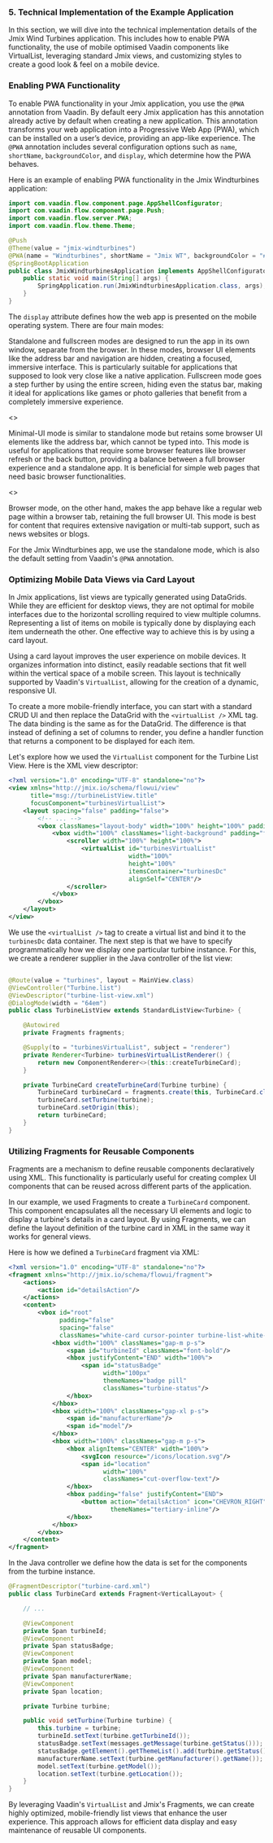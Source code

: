 ### 5. Technical Implementation of the Example Application

In this section, we will dive into the technical implementation details of the Jmix Wind Turbines application. This
includes how to enable PWA functionality, the use of mobile optimised Vaadin components like VirtualList, leveraging
standard Jmix views, and customizing styles to create a good look & feel on a mobile device.

### Enabling PWA Functionality

To enable PWA functionality in your Jmix application, you use the `@PWA` annotation from Vaadin. By default eery Jmix
application has this annotation already active by default when creating a new application. This annotation
transforms your web application into a Progressive Web App (PWA), which can be installed on a user’s device, providing
an app-like experience. The `@PWA` annotation includes several configuration options such
as `name`, `shortName`, `backgroundColor`, and `display`, which determine how the PWA behaves.

Here is an example of enabling PWA functionality in the Jmix Windturbines application:

```java
import com.vaadin.flow.component.page.AppShellConfigurator;
import com.vaadin.flow.component.page.Push;
import com.vaadin.flow.server.PWA;
import com.vaadin.flow.theme.Theme;

@Push
@Theme(value = "jmix-windturbines")
@PWA(name = "Windturbines", shortName = "Jmix WT", backgroundColor = "#235FD5", display = "standalone")
@SpringBootApplication
public class JmixWindturbinesApplication implements AppShellConfigurator {
    public static void main(String[] args) {
        SpringApplication.run(JmixWindturbinesApplication.class, args);
    }
}
```

The `display` attribute defines how the web app is presented on the mobile operating system. There are four main modes:

Standalone and fullscreen modes are designed to run the app in its own window, separate from the browser. In these
modes, browser UI elements like the address bar and navigation are hidden, creating a focused, immersive interface. This
is particularly suitable for applications that supposed to look very close like a native application. Fullscreen mode
goes a step further by using the entire screen, hiding even the status bar, making it ideal for applications like games
or photo galleries that benefit from a completely immersive experience.

<<Screenshot of standalone mode for Windturbines>>

Minimal-UI mode is similar to standalone mode but retains some browser UI elements like the address bar, which cannot be
typed into. This mode is useful for applications that require some browser features like browser refresh or the back
button, providing a balance between a full browser experience and a standalone app. It is beneficial for simple web
pages that need basic browser functionalities.

<<Screenshot of minimal mode for Windturbines>>

Browser mode, on the other hand, makes the app behave like a regular web page within a browser tab, retaining the full
browser UI. This mode is best for content that requires extensive navigation or multi-tab support, such as news websites
or blogs.

For the Jmix Windturbines app, we use the standalone mode, which is also the default setting from Vaadin's `@PWA`
annotation.

### Optimizing Mobile Data Views via Card Layout

In Jmix applications, list views are typically generated using DataGrids. While they are efficient for desktop views,
they are not optimal for mobile interfaces due to the horizontal scrolling required to view multiple columns.
Representing a list of items on mobile is typically done by displaying each item underneath the other. One effective way
to achieve this is by using a card layout.

Using a card layout improves the user experience on mobile devices. It organizes information into distinct, easily
readable sections that fit well within the vertical space of a mobile screen. This layout is technically supported by
Vaadin's `VirtualList`, allowing for the creation of a dynamic, responsive UI.

To create a more mobile-friendly interface, you can start with a standard CRUD UI and then replace the DataGrid with
the `<virtualList />` XML tag. The data binding is the same as for the DataGrid. The difference is that instead of
defining a set of columns to render, you define a handler function that returns a component to be displayed for each
item.

Let's explore how we used the `VirtualList` component for the Turbine List View. Here is the XML view descriptor:

```xml
<?xml version="1.0" encoding="UTF-8" standalone="no"?>
<view xmlns="http://jmix.io/schema/flowui/view"
      title="msg://turbineListView.title"
      focusComponent="turbinesVirtualList">
    <layout spacing="false" padding="false">
        <!-- ... -->
        <vbox classNames="layout-body" width="100%" height="100%" padding="false" spacing="false">
            <vbox width="100%" classNames="light-background" padding="false">
                <scroller width="100%" height="100%">
                    <virtualList id="turbinesVirtualList"
                                 width="100%"
                                 height="100%"
                                 itemsContainer="turbinesDc"
                                 alignSelf="CENTER"/>
                </scroller>
            </vbox>
        </vbox>
    </layout>
</view>
```

We use the `<virtualList />` tag to create a virtual list and bind it to the `turbinesDc` data container. The next step is that we have to specify programmatically how we display one particular turbine instance. For this, we create a renderer supplier in the Java controller of the list view:

```java

@Route(value = "turbines", layout = MainView.class)
@ViewController("Turbine.list")
@ViewDescriptor("turbine-list-view.xml")
@DialogMode(width = "64em")
public class TurbineListView extends StandardListView<Turbine> {

    @Autowired
    private Fragments fragments;

    @Supply(to = "turbinesVirtualList", subject = "renderer")
    private Renderer<Turbine> turbinesVirtualListRenderer() {
        return new ComponentRenderer<>(this::createTurbineCard);
    }

    private TurbineCard createTurbineCard(Turbine turbine) {
        TurbineCard turbineCard = fragments.create(this, TurbineCard.class);
        turbineCard.setTurbine(turbine);
        turbineCard.setOrigin(this);
        return turbineCard;
    }
}
```

### Utilizing Fragments for Reusable Components

Fragments are a mechanism to define reusable components declaratively using XML. This functionality is particularly useful for creating complex UI components that can be reused across different parts of the application.

In our example, we used Fragments to create a `TurbineCard` component. This component encapsulates all the necessary UI
elements and logic to display a turbine's details in a card layout. By using Fragments, we can define the layout definition of the turbine card in XML in the same way it works for general views.

Here is how we defined a `TurbineCard` fragment via XML:

```xml
<?xml version="1.0" encoding="UTF-8" standalone="no"?>
<fragment xmlns="http://jmix.io/schema/flowui/fragment">
    <actions>
        <action id="detailsAction"/>
    </actions>
    <content>
        <vbox id="root"
              padding="false"
              spacing="false"
              classNames="white-card cursor-pointer turbine-list-white-card m-m">
            <hbox width="100%" classNames="gap-m p-s">
                <span id="turbineId" classNames="font-bold"/>
                <hbox justifyContent="END" width="100%">
                    <span id="statusBadge"
                          width="100px"
                          themeNames="badge pill"
                          classNames="turbine-status"/>
                </hbox>
            </hbox>
            <hbox width="100%" classNames="gap-xl p-s">
                <span id="manufacturerName"/>
                <span id="model"/>
            </hbox>
            <hbox width="100%" classNames="gap-m p-s">
                <hbox alignItems="CENTER" width="100%">
                    <svgIcon resource="/icons/location.svg"/>
                    <span id="location"
                          width="100%"
                          classNames="cut-overflow-text"/>
                </hbox>
                <hbox padding="false" justifyContent="END">
                    <button action="detailsAction" icon="CHEVRON_RIGHT"
                            themeNames="tertiary-inline"/>
                </hbox>
            </hbox>
        </vbox>
    </content>
</fragment>
```

In the Java controller we define how the data is set for the components from the turbine instance.

```java
@FragmentDescriptor("turbine-card.xml")
public class TurbineCard extends Fragment<VerticalLayout> {

    // ...

    @ViewComponent
    private Span turbineId;
    @ViewComponent
    private Span statusBadge;
    @ViewComponent
    private Span model;
    @ViewComponent
    private Span manufacturerName;
    @ViewComponent
    private Span location;

    private Turbine turbine;

    public void setTurbine(Turbine turbine) {
        this.turbine = turbine;
        turbineId.setText(turbine.getTurbineId());
        statusBadge.setText(messages.getMessage(turbine.getStatus()));
        statusBadge.getElement().getThemeList().add(turbine.getStatus().getBadgeThemeName());
        manufacturerName.setText(turbine.getManufacturer().getName());
        model.setText(turbine.getModel());
        location.setText(turbine.getLocation());
    }
}
```

By leveraging Vaadin's `VirtualList` and Jmix's Fragments, we can create highly optimized, mobile-friendly list views that enhance the user experience. This approach allows for efficient data display and easy maintenance of reusable UI components.